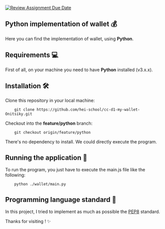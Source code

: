 [![Review Assignment Due Date](https://classroom.github.com/assets/deadline-readme-button-24ddc0f5d75046c5622901739e7c5dd533143b0c8e959d652212380cedb1ea36.svg)](https://classroom.github.com/a/hy8NMZUz)

## Python implementation of wallet :moneybag:

Here you can find the implementation of wallet, using __Python__.

## Requirements :computer:
First of all, on your machine you need to have **Python** installed (v3.x.x).

## Installation :hammer_and_wrench:
Clone this repository in your local machine:
```shell
    git clone https://github.com/hei-school/cc-d1-my-wallet-Onitsiky.git
```

Checkout into the __feature/python__ branch:
```shell
    git checkout origin/feature/python
```

There's no dependency to install. We could directly execute the program.

## Running the application :flight_departure:
To run the program, you just have to execute the main.js file like the following:
```shell
    python ./wallet/main.py
```

## Programming language standard :book:
In this project, I tried to implement as much as possible the [PEP8](https://peps.python.org/pep-0008/) standard.

Thanks for visiting ! :sparkles:
